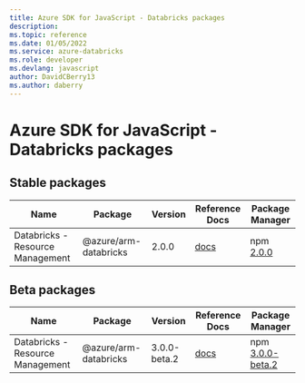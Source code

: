 ```yaml
---
title: Azure SDK for JavaScript - Databricks packages
description: 
ms.topic: reference
ms.date: 01/05/2022
ms.service: azure-databricks
ms.role: developer
ms.devlang: javascript
author: DavidCBerry13
ms.author: daberry
---
```


# Azure SDK for JavaScript - Databricks packages

## Stable packages

| Name                  | Package              | Version          | Reference Docs         | Package Manager                |
|-----------------------|----------------------|------------------|------------------------|--------------------------------|
| Databricks - Resource Management | @azure/arm-databricks | 2.0.0 | [docs](/azure/javascript/sdk/sdk-demo2/databricks/arm-databricks/azure-arm-databricks/stable)  | npm [2.0.0](https://www.npmjs.com/package/%40azure%2Farm-databricks) |
 

## Beta packages

| Name                  | Package              | Version          | Reference Docs         | Package Manager                |
|-----------------------|----------------------|------------------|------------------------|--------------------------------|
| Databricks - Resource Management | @azure/arm-databricks | 3.0.0-beta.2 | [docs](/azure/javascript/sdk/sdk-demo2/databricks/arm-databricks/azure-arm-databricks/beta)  | npm [3.0.0-beta.2](https://www.npmjs.com/package/%40azure%2Farm-databricks%403.0.0-beta.2) |
 


 